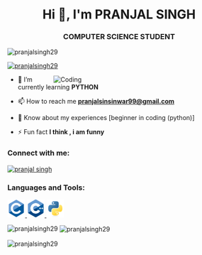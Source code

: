 <h1 align="center">Hi 👋, I'm PRANJAL SINGH</h1>
<h3 align="center">COMPUTER SCIENCE STUDENT</h3>

<p align="left"> <img src="https://komarev.com/ghpvc/?username=pranjalsingh29&label=Profile%20views&color=0e75b6&style=flat" alt="pranjalsingh29" /> </p>

<p align="left"> <a href="https://github.com/ryo-ma/github-profile-trophy"><img src="https://github-profile-trophy.vercel.app/?username=pranjalsingh29" alt="pranjalsingh29" /></a> </p>


<img align="right" alt="Coding" width="400" src="https://cdn.dribbble.com/users/264642...">


- 🌱 I’m currently learning **PYTHON**

- 📫 How to reach me **pranjalsinsinwar99@gmail.com**

- 📄 Know about my experiences [beginner in coding (python)]

- ⚡ Fun fact **I think , i am funny**

<h3 align="left">Connect with me:</h3>
<p align="left">
<a href="https://linkedin.com/in/pranjal singh" target="blank"><img align="center" src="https://raw.githubusercontent.com/rahuldkjain/github-profile-readme-generator/master/src/images/icons/Social/linked-in-alt.svg" alt="pranjal singh" height="30" width="40" /></a>
</p>

<h3 align="left">Languages and Tools:</h3>
<p align="left"> <a href="https://www.cprogramming.com/" target="_blank" rel="noreferrer"> <img src="https://raw.githubusercontent.com/devicons/devicon/master/icons/c/c-original.svg" alt="c" width="40" height="40"/> </a> <a href="https://www.w3schools.com/cpp/" target="_blank" rel="noreferrer"> <img src="https://raw.githubusercontent.com/devicons/devicon/master/icons/cplusplus/cplusplus-original.svg" alt="cplusplus" width="40" height="40"/> </a> <a href="https://www.python.org" target="_blank" rel="noreferrer"> <img src="https://raw.githubusercontent.com/devicons/devicon/master/icons/python/python-original.svg" alt="python" width="40" height="40"/> </a> </p>

<p><img align="left" src="https://github-readme-stats.vercel.app/api/top-langs?username=pranjalsingh29&show_icons=true&locale=en&layout=compact" alt="pranjalsingh29" /></p>

<p>&nbsp;<img align="center" src="https://github-readme-stats.vercel.app/api?username=pranjalsingh29&show_icons=true&locale=en" alt="pranjalsingh29" /></p>

<p><img align="center" src="https://github-readme-streak-stats.herokuapp.com/?user=pranjalsingh29&" alt="pranjalsingh29" /></p>
